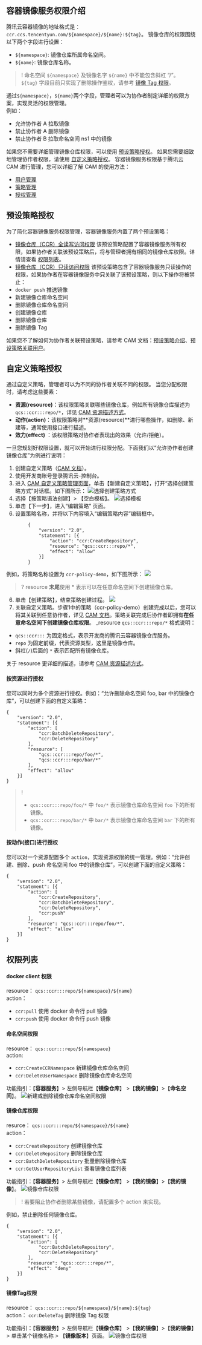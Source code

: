 ## 容器镜像服务权限介绍

腾讯云容器镜像的地址格式是：`ccr.ccs.tencentyun.com/${namespace}/${name}:${tag}`。
镜像仓库的权限围绕以下两个字段进行设置：
- `${namespace}`: 镜像仓库所属命名空间。
- `${name}`: 镜像仓库名称。

>! 命名空间 `${namespace}` 及镜像名字 `${name}` 中不能包含斜杠 “/”。
> `${tag}` 字段目前只实现了删除操作鉴权，请参考 [镜像 Tag 权限](#Tag)。
> 
通过`${namespace}`，`${name}`两个字段，管理者可以为协作者制定详细的权限方案，实现灵活的权限管理。  
例如：
- 允许协作者 A 拉取镜像
- 禁止协作者 A 删除镜像
- 禁止协作者 B 拉取命名空间 ns1 中的镜像

如果您不需要详细管理镜像仓库权限，可以使用 [预设策略授权](#PresetPpolicyAuthorization)。
如果您需要细致地管理协作者权限，请使用 [自定义策略授权](#CustomPolicyAuthorization)。
容器镜像服务权限基于腾讯云 CAM 进行管理，您可以详细了解 CAM 的使用方法：
- [用户管理](https://cloud.tencent.com/document/product/598/1059)
- [策略管理](https://cloud.tencent.com/document/product/598/10601)
- [授权管理](https://cloud.tencent.com/document/product/598/10602)

<span id="PresetPpolicyAuthorization"></span>
## 预设策略授权

为了简化容器镜像服务权限管理，容器镜像服务内置了两个预设策略：
- [镜像仓库（CCR）全读写访问权限](https://console.cloud.tencent.com/cam/policy/detail/419082&QcloudCCRFullAccess&2)
该预设策略配置了容器镜像服务所有权限，如果协作者关联该预设策略后，将与管理者拥有相同的镜像仓库权限。详情请查看 [权限列表](https://cloud.tencent.com/document/product/457/11528)。
- [镜像仓库（CCR）只读访问权限](https://console.cloud.tencent.com/cam/policy/detail/419084&QcloudCCRReadOnlyAccess&2)
该预设策略包含了容器镜像服务只读操作的权限，如果协作者在容器镜像服务中**只**关联了该预设策略，则以下操作将被禁止：
 - `docker push` 推送镜像
 - 新建镜像仓库命名空间
 - 删除镜像仓库命名空间
 - 创建镜像仓库
 - 删除镜像仓库
 - 删除镜像 Tag

如果您不了解如何为协作者关联预设策略，请参考 CAM 文档：[预设策略介绍](https://cloud.tencent.com/document/product/598/10601#.E9.A2.84.E8.AE.BE.E7.AD.96.E7.95.A5)、[预设策略关联用户](https://cloud.tencent.com/document/product/598/10602#.E9.A2.84.E8.AE.BE.E7.AD.96.E7.95.A5.E5.85.B3.E8.81.94.E7.94.A8.E6.88.B7)。

<span id="CustomPolicyAuthorization"></span>
## 自定义策略授权

通过自定义策略，管理者可以为不同的协作者关联不同的权限。
当您分配权限时，请考虑这些要素：
- **资源(resource)**：该权限策略关联哪些镜像仓库，例如所有镜像仓库描述为 `qcs::ccr:::repo/*`，详见 [CAM 资源描述方式](https://cloud.tencent.com/document/product/598/10606)。
- **动作(action)**：该权限策略对**资源(resource)**进行哪些操作，如删除、新建等，通常使用接口进行描述。
- **效力(effect)** ：该权限策略对协作者表现出的效果（允许/拒绝）。

一旦您规划好权限设置，就可以开始进行权限分配。下面我们以“允许协作者创建镜像仓库”为例进行说明：
1. 创建自定义策略（[CAM 文档](https://cloud.tencent.com/document/product/598/10601#.E8.87.AA.E5.AE.9A.E4.B9.89.E7.AD.96.E7.95.A5)）。
  1. 使用开发商账号登录腾讯云-控制台。
  2. 进入 [CAM 自定义策略管理页面](https://console.cloud.tencent.com/cam/policy/custom)，单击【新建自定义策略】，打开“选择创建策略方式”对话框。如下图所示：
![选择创建策略方式](https://main.qcloudimg.com/raw/08e19cb78789ff21c93d05778e714c6c.png)
 3. 选择【按策略语法创建】> 【空白模板】。
![选择模板](https://main.qcloudimg.com/raw/bf61909472a19dae68ec918045e6a011.png)
 4. 单击【下一步】，进入“编辑策略” 页面。
 5. 设置策略名称，并将以下内容填入“编辑策略内容”编辑框中。
```
        {
            "version": "2.0",
            "statement": [{
                "action": "ccr:CreateRepository",
                "resource": "qcs::ccr:::repo/*",
                "effect": "allow"
            }]
        }
```
 例如，将策略名称设置为 `ccr-policy-demo`，如下图所示：
![](https://main.qcloudimg.com/raw/0fcfc0a683b973dee320c276b9b56e1d.png)
>? resource **末尾**使用 \* 表示可以在任意命名空间下创建镜像仓库。
>
 6. 单击【创建策略】，结束策略创建过程。
![](https://main.qcloudimg.com/raw/86d69dee0ee0223c56d94f1bb288e6cd.png)
2. 关联自定义策略。步骤1中的策略（ccr-policy-demo）创建完成以后，您可以将其关联到任意协作者，详见 [CAM 文档](https://cloud.tencent.com/document/product/598/10602#.E7.94.A8.E6.88.B7.E5.85.B3.E8.81.94.E8.87.AA.E5.AE.9A.E4.B9.89.E7.AD.96.E7.95.A5)。策略关联完成后协作者即拥有**在任意命名空间下创建镜像仓库权限**。
\_resource `qcs::ccr:::repo/*` 格式说明：
 - `qcs::ccr:::` 为固定格式，表示开发商的腾讯云容器镜像仓库服务。
 - `repo` 为固定前缀，代表资源类型，这里是镜像仓库。
 - 斜杠(`/`)后面的 `*` 表示匹配所有镜像仓库。

关于 resource 更详细的描述，请参考 [CAM 资源描述方式](https://cloud.tencent.com/document/product/598/10606)。

#### 按资源进行授权

您可以同时为多个资源进行授权。例如：“允许删除命名空间 foo, bar 中的镜像仓库”，可以创建下面的自定义策略：
```
{
    "version": "2.0",
    "statement": [{
        "action": [
            "ccr:BatchDeleteRepository",
            "ccr:DeleteRepository"
        ],
        "resource": [
            "qcs::ccr:::repo/foo/*",
            "qcs::ccr:::repo/bar/*"
        ],
        "effect": "allow"
    }]
}
```

>!
> - `qcs::ccr:::repo/foo/*` 中 `foo/*` 表示镜像仓库命名空间 `foo` 下的所有镜像。
> - `qcs::ccr:::repo/bar/*` 中 `bar/*` 表示镜像仓库命名空间 `bar` 下的所有镜像。

#### 按动作(接口)进行授权

您可以对一个资源配置多个 `action`，实现资源权限的统一管理。例如：“允许创建、删除、push 命名空间 foo 中的镜像仓库”，可以创建下面的自定义策略：
```
{
    "version": "2.0",
    "statement": [{
        "action": [
            "ccr:CreateRepository",
            "ccr:BatchDeleteRepository",
            "ccr:DeleteRepository",
            "ccr:push"
        ],
        "resource": "qcs::ccr:::repo/foo/*",
        "effect": "allow"
    }]
}
```

## 权限列表

#### docker client 权限

resource： `qcs::ccr:::repo/${namespace}/${name}`  
action：
- `ccr:pull` 使用 docker 命令行 pull 镜像
- `ccr:push` 使用 docker 命令行 push 镜像

#### 命名空间权限

resource： `qcs::ccr:::repo/${namespace}`  
action:
- `ccr:CreateCCRNamespace`     新建镜像仓库命名空间
- `ccr:DeleteUserNamespace`    删除镜像仓库命名空间

功能指引：【**容器服务**】> 左侧导航栏【**镜像仓库**】 >【**我的镜像**】>【**命名空间**】。
![新建或删除镜像仓库命名空间权限](https://main.qcloudimg.com/raw/df48a6009764c81e4eb442983478b92a.png)


#### 镜像仓库权限

resurce： `qcs::ccr:::repo/${namespace}/${name}`  
action：
- `ccr:CreateRepository`        创建镜像仓库
- `ccr:DeleteRepository`        删除镜像仓库
- `ccr:BatchDeleteRepository`   批量删除镜像仓库
- `ccr:GetUserRepositoryList`  查看镜像仓库列表

功能指引：【**容器服务**】> 左侧导航栏【**镜像仓库**】 >【**我的镜像**】>【**我的镜像**】。
![镜像仓库权限](https://main.qcloudimg.com/raw/10252cfab26c97e94bef7a3b3367e1b0.png)
>! 若要阻止协作者删除某些镜像，请配置多个 action 来实现。
>
例如，禁止删除任何镜像仓库。
```
{
    "version": "2.0",
    "statement": [{
        "action": [
            "ccr:BatchDeleteRepository",
            "ccr:DeleteRepository"
        ],
        "resource": "qcs::ccr:::repo/*",
        "effect": "deny"
    }]
}
```

<span id="Tag"></span>
####  镜像Tag权限

resource： `qcs::ccr:::repo/${namespace}/${name}:${tag}`  
action： `ccr:DeleteTag` 删除镜像 Tag 权限

功能指引：【**容器服务**】> 左侧导航栏【**镜像仓库**】 >【**我的镜像**】>【**我的镜像**】> 单击某个镜像名称 > 【**镜像版本**】页面。
![镜像仓库权限](https://main.qcloudimg.com/raw/b05900eb5d8df19def6ae0bc3eed56c6.png)



